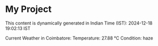 # My Project

This content is dynamically generated in Indian Time (IST): 2024-12-18 19:02:13 IST


Current Weather in Coimbatore:
Temperature: 27.88 °C
Condition: haze
